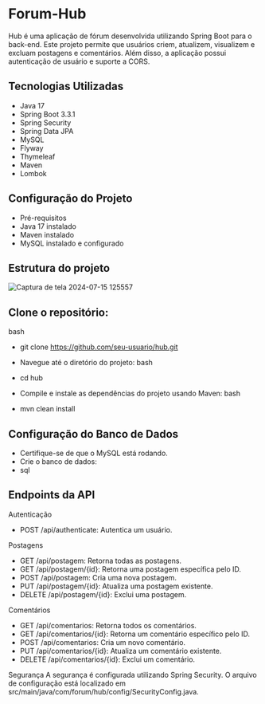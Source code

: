 # Forum-Hub

Hub é uma aplicação de fórum desenvolvida utilizando Spring Boot para o back-end. Este projeto permite que usuários criem, atualizem, visualizem e excluam postagens e comentários. Além disso, a aplicação possui autenticação de usuário e suporte a CORS.


## Tecnologias Utilizadas
* Java 17
* Spring Boot 3.3.1
* Spring Security
* Spring Data JPA
* MySQL
* Flyway
* Thymeleaf
* Maven
* Lombok

## Configuração do Projeto

* Pré-requisitos
* Java 17 instalado
* Maven instalado
* MySQL instalado e configurado

## Estrutura do projeto


![Captura de tela 2024-07-15 125557](https://github.com/user-attachments/assets/feaab627-5025-4279-9cc1-5ba8f705f163)



##


## Clone o repositório:
bash

* git clone https://github.com/seu-usuario/hub.git
* Navegue até o diretório do projeto:
bash

* cd hub
* Compile e instale as dependências do projeto usando Maven:
bash

* mvn clean install

## Configuração do Banco de Dados
* Certifique-se de que o MySQL está rodando.
* Crie o banco de dados:
* sql



## Endpoints da API
Autenticação

* POST /api/authenticate: Autentica um usuário.

Postagens

* GET /api/postagem: Retorna todas as postagens.
* GET /api/postagem/{id}: Retorna uma postagem específica pelo ID.
* POST /api/postagem: Cria uma nova postagem.
* PUT /api/postagem/{id}: Atualiza uma postagem existente.
* DELETE /api/postagem/{id}: Exclui uma postagem.

Comentários

* GET /api/comentarios: Retorna todos os comentários.
* GET /api/comentarios/{id}: Retorna um comentário específico pelo ID.
* POST /api/comentarios: Cria um novo comentário.
* PUT /api/comentarios/{id}: Atualiza um comentário existente.
* DELETE /api/comentarios/{id}: Exclui um comentário.


Segurança
A segurança é configurada utilizando Spring Security. O arquivo de configuração está localizado em src/main/java/com/forum/hub/config/SecurityConfig.java.

